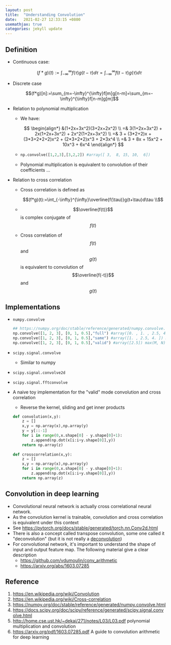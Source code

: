 ```yaml
---
layout: post
title:  "Understanding Convolution"
date:   2021-02-27 12:33:15 +0800
usemathjax: true
categories: jekyll update
---
```



## Definition

- Continuous case: 

  $$(f*g)(t) := \int_{-\infty}^{\infty}f(\tau)g(t-\tau)d\tau = \int_{-\infty}^{\infty}f(t-\tau)g(\tau)d\tau$$

- Discrete case

   $$(f*g)[n]:=\sum_{m=-\infty}^{\infty}f[m]g[n-m]=\sum_{m=-\infty}^{\infty}f[n-m]g[m]$$

- Relation to polynomial multiplication

  - We have:

    $$
    \begin{align*}
     &(1+2x+3x^2)(3+2x+2x^2) \\
    =& 3(1+2x+3x^2) + 2x(1+2x+3x^2) + 2x^2(1+2x+3x^2) \\
    =& 3 + (3*2+2)x + (3*3+2*2+2)x^2 + (2*3+2*2)x^3 + 2*3x^4 \\
    =& 3 + 8x + 15x^2 + 10x^3 + 6x^4
    \end{align*}
    $$

  - ```python
    np.convolve([1,2,3],[3,2,2]) #array([ 3,  8, 15, 10,  6])
    ```

  - Polynomial multiplication is equivalent to convolution of their coefficients ...

- Relation to  cross correlation

  - Cross correlation is defined as 

    $$(f*g)(t):=\int_{-\infty}^{\infty}\overline{f(\tau)}g(t+\tau)d\tau \\$$

  - $$\overline{f(t)}$$ is complex conjugate of $$f(t)$$
  
  - Cross correlation of $$f(t)$$ and $$g(t)$$ is equivalent to convolution of $$\overline{f(-t)}$$ and $$g(t)$$

## Implementations
- `numpy.convolve`

  ```python
  ## https://numpy.org/doc/stable/reference/generated/numpy.convolve.html
  np.convolve([1, 2, 3], [0, 1, 0.5],"full") #array([0. , 1. , 2.5, 4. , 1.5]) N+M-1
  np.convolve([1, 2, 3], [0, 1, 0.5],"same") #array([1. , 2.5, 4. ]) max(M, N)
  np.convolve([1, 2, 3], [0, 1, 0.5],"valid") #array([2.5]) max(M, N) - min(M, N) + 1
  ```

- `scipy.signal.convolve`

  - Similar to numpy

- `scipy.signal.convolve2d`

- `scipy.signal.fftconvolve`

- A naive toy implementation for the "valid" mode convolution and cross correlation

  - Reverse the kernel, sliding and get inner products 

  ```python
  def convolution(x,y):
      z = []
      x,y = np.array(x),np.array(y)
      y = y[::-1]
      for i in range(0,x.shape[0] - y.shape[0]+1):
          z.append(np.dot(x[i:i+y.shape[0]],y))
      return np.array(z)
          
  def crosscorrelation(x,y):
      z = []
      x,y = np.array(x),np.array(y)
      for i in range(0,x.shape[0] - y.shape[0]+1):
          z.append(np.dot(x[i:i+y.shape[0]],y))
      return np.array(z)
  ```

## Convolution in deep learning
- Convolutional neural network is actually cross correlational neural network. 
- As the convolution kernel is trainable, convolution and cross correlation is equivalent under this context
- See <https://pytorch.org/docs/stable/generated/torch.nn.Conv2d.html>
- There is also a concept called transpose convolution, some one called it "deconvolution" (but it is not really a [deconvolution](https://en.wikipedia.org/wiki/Deconvolution))
- For convolutional network, it's important to understand the shape of input and output feature map. The following material give a clear description
  - <https://github.com/vdumoulin/conv_arithmetic>
  - <https://arxiv.org/abs/1603.07285>

## Reference

1. <https://en.wikipedia.org/wiki/Convolution>
2. <https://en.wikipedia.org/wiki/Cross-correlation>
3. <https://numpy.org/doc/stable/reference/generated/numpy.convolve.html>
4. <https://docs.scipy.org/doc/scipy/reference/generated/scipy.signal.convolve.html>
5. <http://home.cse.ust.hk/~dekai/271/notes/L03/L03.pdf> polynomial multiplication and convolution
6.  <https://arxiv.org/pdf/1603.07285.pdf> A guide to convolution arithmetic for deep learning